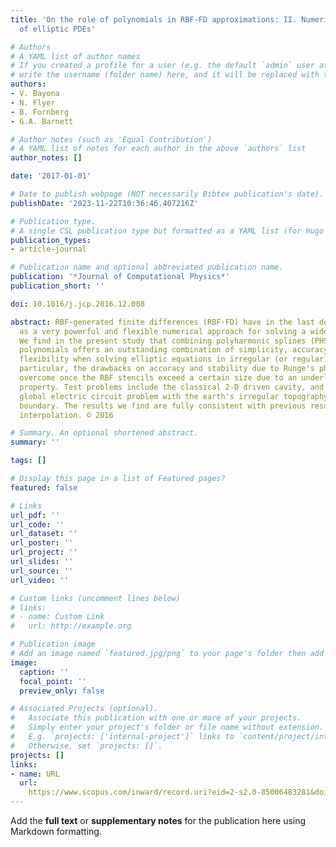 ```yaml
---
title: 'On the role of polynomials in RBF-FD approximations: II. Numerical solution
  of elliptic PDEs'

# Authors
# A YAML list of author names
# If you created a profile for a user (e.g. the default `admin` user at `content/authors/admin/`), 
# write the username (folder name) here, and it will be replaced with their full name and linked to their profile.
authors:
- V. Bayona
- N. Flyer
- B. Fornberg
- G.A. Barnett

# Author notes (such as 'Equal Contribution')
# A YAML list of notes for each author in the above `authors` list
author_notes: []

date: '2017-01-01'

# Date to publish webpage (NOT necessarily Bibtex publication's date).
publishDate: '2023-11-22T10:36:46.407216Z'

# Publication type.
# A single CSL publication type but formatted as a YAML list (for Hugo requirements).
publication_types:
- article-journal

# Publication name and optional abbreviated publication name.
publication: '*Journal of Computational Physics*'
publication_short: ''

doi: 10.1016/j.jcp.2016.12.008

abstract: RBF-generated finite differences (RBF-FD) have in the last decade emerged
  as a very powerful and flexible numerical approach for solving a wide range of PDEs.
  We find in the present study that combining polyharmonic splines (PHS) with multivariate
  polynomials offers an outstanding combination of simplicity, accuracy, and geometric
  flexibility when solving elliptic equations in irregular (or regular) regions. In
  particular, the drawbacks on accuracy and stability due to Runge's phenomenon are
  overcome once the RBF stencils exceed a certain size due to an underlying minimization
  property. Test problems include the classical 2-D driven cavity, and also a 3-D
  global electric circuit problem with the earth's irregular topography as its bottom
  boundary. The results we find are fully consistent with previous results for data
  interpolation. © 2016

# Summary. An optional shortened abstract.
summary: ''

tags: []

# Display this page in a list of Featured pages?
featured: false

# Links
url_pdf: ''
url_code: ''
url_dataset: ''
url_poster: ''
url_project: ''
url_slides: ''
url_source: ''
url_video: ''

# Custom links (uncomment lines below)
# links:
# - name: Custom Link
#   url: http://example.org

# Publication image
# Add an image named `featured.jpg/png` to your page's folder then add a caption below.
image:
  caption: ''
  focal_point: ''
  preview_only: false

# Associated Projects (optional).
#   Associate this publication with one or more of your projects.
#   Simply enter your project's folder or file name without extension.
#   E.g. `projects: ['internal-project']` links to `content/project/internal-project/index.md`.
#   Otherwise, set `projects: []`.
projects: []
links:
- name: URL
  url: 
    https://www.scopus.com/inward/record.uri?eid=2-s2.0-85006483281&doi=10.1016%2fj.jcp.2016.12.008&partnerID=40&md5=f787c121d128dde804fd36ded708b5d7
---
```


Add the **full text** or **supplementary notes** for the publication here using Markdown formatting.
